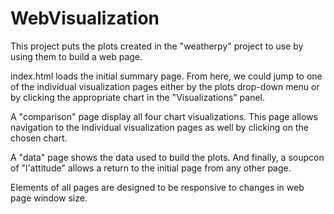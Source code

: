 # WebVisualization

This project puts the plots created in the "weatherpy" project to use by using them to build a web page.

index.html loads the initial summary page.  From here, we could jump to one of the individual visualization pages either by the plots drop-down menu or by clicking the appropriate chart in the "Visualizations" panel.

A "comparison" page display all four chart visualizations.  This page allows navigation to the individual visualization pages as well by clicking on the chosen chart.

A "data" page shows the data used to build the plots.  And finally, a soupcon of "l'attitude" allows a return to the initial page from any other page.

Elements of all pages are designed to be responsive to changes in web page window size.
